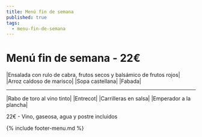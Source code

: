 ```yaml
---
title: Menú fin de semana
published: true
tags:
  - menu-fin-de-semana
---
```


# Menú fin de semana - 22€

|Ensalada con rulo de cabra, frutos secos y balsámico de frutos rojos|
|Arroz caldoso de marisco|
|Sopa castellana|
|Fabada|

------

|Rabo de toro al vino tinto|
|Entrecot|
|Carrilleras en salsa|
|Emperador a la plancha|

22€ - Vino, gaseosa, agua y postre incluidos

{% include footer-menu.md %}
